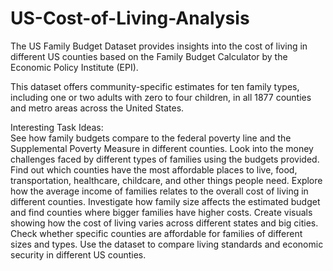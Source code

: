 # US-Cost-of-Living-Analysis
The US Family Budget Dataset provides insights into the cost of living in different US counties based on the Family Budget Calculator by the Economic Policy Institute (EPI).

This dataset offers community-specific estimates for ten family types, including one or two adults with zero to four children, in all 1877 counties and metro areas across the United States.<br>

Interesting Task Ideas:<br>
See how family budgets compare to the federal poverty line and the Supplemental Poverty Measure in different counties.
Look into the money challenges faced by different types of families using the budgets provided.
Find out which counties have the most affordable places to live, food, transportation, healthcare, childcare, and other things people need.
Explore how the average income of families relates to the overall cost of living in different counties.
Investigate how family size affects the estimated budget and find counties where bigger families have higher costs.
Create visuals showing how the cost of living varies across different states and big cities.
Check whether specific counties are affordable for families of different sizes and types.
Use the dataset to compare living standards and economic security in different US counties.
